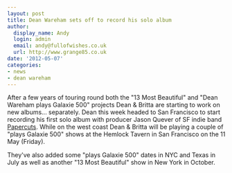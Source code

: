 ```yaml
---
layout: post
title: Dean Wareham sets off to record his solo album
author:
  display_name: Andy
  login: admin
  email: andy@fullofwishes.co.uk
  url: http://www.grange85.co.uk
date: '2012-05-07'
categories:
- news
- dean wareham
---
```

<p>After a few years of touring round both the "13 Most Beautiful" and "Dean Wareham plays Galaxie 500" projects Dean & Britta are starting to work on new albums... separately. Dean this week headed to San Francisco to start recording his first solo album with producer Jason Quever of SF indie band <a href="http://www.subpop.com/artists/papercuts">Papercuts</a>. While on the west coast Dean & Britta will be playing a couple of "plays Galaxie 500" shows at the Hemlock Tavern in San Francisco on the 11 May (Friday).</p>
<p>They've also added some "plays Galaxie 500" dates in NYC and Texas in July as well as another "13 Most Beautiful" show in New York in October.</p>
